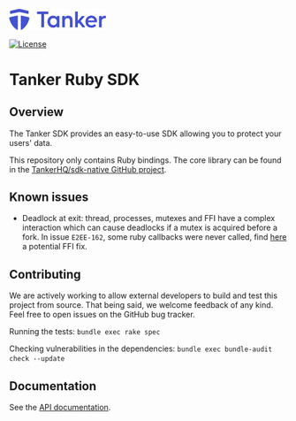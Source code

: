 <a href="#readme"><img src="https://raw.githubusercontent.com/TankerHQ/spec/master/img/tanker-logotype-blue-nomargin-350.png" alt="Tanker logo" width="175" /></a>

[![License](https://img.shields.io/badge/License-Apache%202.0-blue.svg)](https://opensource.org/licenses/Apache-2.0)

# Tanker Ruby SDK

## Overview

The Tanker SDK provides an easy-to-use SDK allowing you to protect your users' data.

This repository only contains Ruby bindings. The core library can be found in the [TankerHQ/sdk-native GitHub project](https://github.com/TankerHQ/sdk-native).

## Known issues

- Deadlock at exit: thread, processes, mutexes and FFI have a complex interaction which can cause deadlocks if a mutex is acquired before a fork.
  In issue `E2EE-162`, some ruby callbacks were never called, find [here](https://github.com/ffi/ffi/compare/master...blastrock:ffi:stop-deadlock) a potential FFI fix.

## Contributing

We are actively working to allow external developers to build and test this project
from source. That being said, we welcome feedback of any kind. Feel free to
open issues on the GitHub bug tracker.

Running the tests: `bundle exec rake spec`

Checking vulnerabilities in the dependencies: `bundle exec bundle-audit check --update`

## Documentation

See the [API documentation](https://docs.tanker.io/latest/api/core/ruby).
